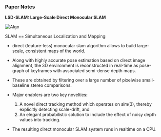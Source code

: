 ### Paper Notes

**LSD-SLAM: Large-Scale Direct Monocular SLAM**

![Algo]("./algo.png")

SLAM == Simultaneous Localization and Mapping

- direct (feature-less) monocular slam algorithm allows to build large-scale, consistent maps of the world.

- Along with highly accurate pose estimation based on direct image alignment, the 3D environment is reconstructed in real-time as pose-graph of keyframes with associated semi-dense depth maps.

- These are obtained by filtering over a large number of pixelwise small-baseline stereo comparisons.

- Major enablers are two key novelties:

  1. A novel direct tracking method which operates on sim(3), thereby explicitly detecting scale-drift, and
  2. An elegant probabilistic solution to include the effect of noisy depth values into tracking.

- The resulting direct monocular SLAM system runs in realtime on a CPU.
